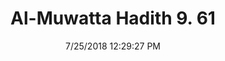 ---
title        : "Al-Muwatta Hadith 9. 61"
date         : 7/25/2018 12:29:27 PM
draft        : false
type         : "hadith"
layout       : "hadith"
BookCode     : "AMH"
VolumeNumber : "9"
HadithNumber : "61"
categories  :  ["Prayer, Shortening - Waiting for the Prayer and Walking to It"]
---